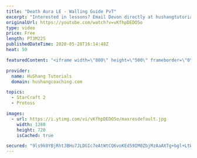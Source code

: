 ```yaml
---
title: "Death Aura LE - Walling Guide PvT"
excerpt: "Interested in lessons? Email Devon directly at hushangtutorials@outlook.com ------------------------------------------------------------------------------------------------------- Want to support HuShang Tutorials directly? Patreon is a website where you can contribute a monthly donation that will help"
originalUrl: https://youtube.com/watch?v=vKfhpDEDO5o
type: video
price: Free
length: PT3M22S
publishedDateTime: 2020-05-28T16:14:48Z
heat: 50

featuredContent: "<iframe width=\"800\" height=\"500\" frameborder=\"0\" src=\"https://www.youtube.com/embed/vKfhpDEDO5o\" allow=\"accelerometer; autoplay; encrypted-media; gyroscope; picture-in-picture\" allowfullscreen></iframe>"

provider:
  name: HuShang Tutorials
  domain: hushangcoaching.com

topics:
  - StarCraft 2
  - Protoss

images:
  - url: https://i.ytimg.com/vi/vKfhpDEDO5o/maxresdefault.jpg
    width: 1280
    height: 720
    isCached: true

secured: "9ls9k0YBjRhtJBHu7JLDGIc7eAtWtCQ6voKEd59IM0ZbjMzAaAXTg+bgl+LtW49PQezW3Lk8AeFEpV5xMWz89nBsfK9vvtwSXiweXFP1gd1s74PqjuFHdV6gBVgai/l4KAOfBkCGYqEo2PbRTcJ3qpxcYdNbXZtqk7PWhY4C6ig8ZIxCZlE7vW42dwPgm+ACl18XNdJAy9+Rajw9/eIDtRpOHrNLLBqXE3yQZORq/AUEO/cUOeso04hnc7wyrjJmacWE2ua5HGYgaBbXW7JgziKh4NeODxeyADGqtoXFNUjDfQ+NUxh0I0uOXY3VBZonv8BKz/8xkmH6P6/hl/2N8eAGzN1C8rPZOM5dOFLoBlQCUP6fLKqAfq7FsJEwetuAG77ZGI8E/vgDin6x2pYf+MxlL92LGRG1ks24SI1t274=;Sy+NaC74KLe9MQNRuIEX+g=="
---
```


